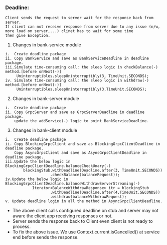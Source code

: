 ### Deadline:
```
Client sends the request to server wait for the response back from server.
If client can not receive response from server due to any issue (n/w, more load on server,...) clinet has to wait for some time 
then give Exception.
```

1. Changes in bank-service module
```
i.  Create deadline package
ii. Copy BankService and save as BankServiceDeadline in deadline package.
iii.Simulate time-consuming call: the sleep logic in checkBalance(-) method.[before onNext(-)]
     Uninterruptibles.sleepUninterruptibly(3, TimeUnit.SECONDS);
iv. Simulate time-consuming call: the sleep logic in withdraw(-) method.[before onNext(-)]
     Uninterruptibles.sleepUninterruptibly(3,TimeUnit.SECONDS);
```

2. Changes in bank-server module
```
i.  Create deadline package
ii. Copy GrpcServer and save as GrpcServerDeadline in deadline package.
    update the addService(-) logic to point BankServiceDeadline.

```
3. Changes in bank-client module
```
i.  Create deadline package
ii. Copy BlockingGrpcClient and save as BlockingGrpcClientDeadline in deadline package.
    Copy AsyncGrpcClient and save as AsyncGrpcClientDeadline in deadline package.
iii.Update the below logic in BlockingGrpcClientDeadline.balanceCheckUnary(-)
        blockingStub.withDeadline(Deadline.after(3, TimeUnit.SECONDS))
                    .checkBalance(balanceRequest));
iv.Update the below logic in BlockingGrpcClientDeadline.balanceWithdrawServerStreaming(-)
            Iterator<BalanceWithdrawResponse> itr = blockingStub
                    .withDeadline(Deadline.after(4,TimeUnit.SECONDS))
                    .withdraw(balanceWithdrawRequest);
v. Update deadline login in all the method in AsyncGrpcClientDeadline.
```

* The above client calls configured deadline on stub and server may not aware the client app receiving responses or not.
* Server sends the response back to Client even client is not ready to process.
* To fix the above issue. We use Context.current.isCancelled() at service end before sends the response.


